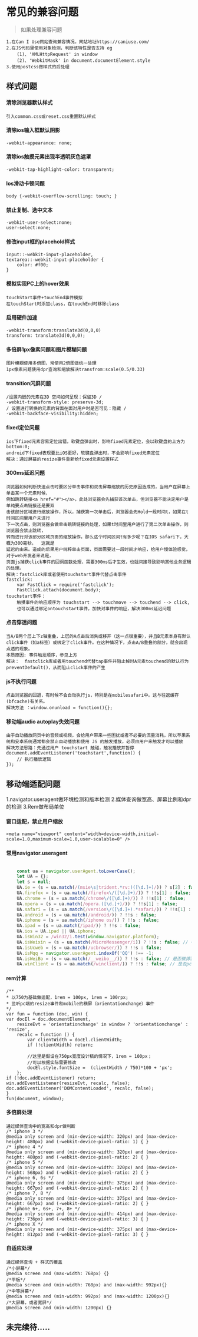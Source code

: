 # 常见的兼容问题

> 如果处理兼容问题

    1.在Can I Use网站查询兼容情况。网站地址https://caniuse.com/
    2.在JS代码里使用对象检测，判断该特性是否支持 eg
        (1)、'XMLHttpRequest' in window
        (2)、'WebkitMask' in document.documentElement.style
    3.使用postcss做样式的后处理

## 样式问题

#### 清除浏览器默认样式

    引入common.css或reset.css重置默认样式

#### 清除ios输入框默认阴影

    -webkit-appearance: none;

#### 清除ios触摸元素出现半透明灰色遮罩

    -webkit-tap-highlight-color: transparent;

#### Ios滑动卡顿问题

    body {-webkit-overflow-scrolling: touch; }

#### 禁止复制、选中文本

    -webkit-user-select:none;
    user-select:none;

#### 修改input框的placehold样式

    input::-webkit-input-placeholder,
    textarea::-webkit-input-placeholder {
        color: #f00;
    }

#### 模拟实现PC上的hover效果

    touchStart事件+touchEnd事件模拟
    在touchStart时添加class，在touchEnd时移除class

#### 启用硬件加速

    -webkit-transform:translate3d(0,0,0)
    transform: translate3d(0,0,0);

#### 多倍屏1px像素问题和图片模糊问题

    图片模糊使用多倍图，常使用2倍图做统一处理
    1px像素问题使用dpr查询和缩放解决transfrom:scale(0.5/0.33)

#### transition闪屏问题

    /设置内嵌的元素在3D 空间如何呈现：保留3D /
    -webkit-transform-style: preserve-3d;
    / 设置进行转换的元素的背面在面对用户时是否可见：隐藏 / 
    -webkit-backface-visibility:hidden;

#### fixed定位问题

    ios下fixed元素容易定位出错，软键盘弹出时，影响fixed元素定位，会以软键盘的上方为bottom:0;  
    android下fixed表现要比iOS更好，软键盘弹出时，不会影响fixed元素定位  
    解决：通过屏幕的resize事件重新给fixed元素设置样式

#### 300ms延迟问题

    浏览器如何判断快速点击时要区分单击事件和双击屏幕缩放的历史原因造成的，当用户在屏幕上单击某一个元素时候，  
    例如跳转链接<a href="#"></a>，此处浏览器会先捕获该次单击，但浏览器不能决定用户是单纯要点击链接还是要双  
    击该部分区域进行缩放操作，所以，捕获第一次单击后，浏览器会先Hold一段时间t，如果在t时间区间里用户未进行  
    下一次点击，则浏览器会做单击跳转链接的处理，如果t时间里用户进行了第二次单击操作，则浏览器会禁止跳转，  
    转而进行对该部分区域页面的缩放操作。那么这个时间区间t有多少呢？在IOS safari下，大概为300毫秒。  这就是  
    延迟的由来。造成的后果用户纯粹单击页面，页面需要过一段时间才响应，给用户慢体验感觉，对于web开发者来说是，  
    页面js捕获click事件的回调函数处理，需要300ms后才生效，也就间接导致影响其他业务逻辑的处理。
    解决：fastclick库或者使用touchstart事件代替点击事件
    fastclick: 
        var FastClick = require('fastclick');
        FastClick.attach(document.body);
    touchstart事件：
        触摸事件的响应顺序为 touchstart --> touchmove --> touchend --> click,
        也可以通过绑定ontouchstart事件，加快对事件的响应，解决300ms延迟问题


#### 点击穿透问题

    当A/B两个层上下z轴重叠，上层的A点击后消失或移开（这一点很重要），并且B元素本身有默认click事件（如a标签）或绑定了click事件。在这种情况下，点击A/B重叠的部分，就会出现点透的现象。
    本质原因: 事件触发顺序，参见上方
    解决：  fastclick库或者用touchend代替tap事件并阻止掉时A元素touchend的默认行为preventDefault()，从而阻止click事件的产生

#### js不执行问题

    点击浏览器的回退，有时候不会自动执行js，特别是在mobilesafari中。这与往返缓存(bfcache)有关系。
    解决方法 ：window.onunload = function(){};

#### 移动端audio autoplay失效问题

    由于自动播放网页中的音频或视频，会给用户带来一些困扰或者不必要的流量消耗，所以苹果系统和安卓系统通常都会禁止自动播放和使用 JS 的触发播放，必须由用户来触发才可以播放
    解决方法思路：先通过用户 touchstart 触碰，触发播放并暂停
    document.addEventListener('touchstart',function() {
        // 执行播放逻辑
    });

## 移动端适配问题

  1.navigator.useragent做环境检测和版本检测
  2.媒体查询做宽高、屏幕比例和dpr的检测
  3.Rem做布局单位

#### 窗口适配，禁止用户缩放

    <meta name="viewport" content="width=device-width,initial-scale=1.0,maximum-scale=1.0,user-scalable=0" />

#### 常用navigator.useragent

```js

    const ua = navigator.userAgent.toLowerCase();
    let UA = {};
    let s = null;
    UA.ie = (s = ua.match(/(msie\s|trident.*rv:)([\d.]+)/)) ? s[2] : false;
    UA.firefox = (s = ua.match(/firefox\/([\d.]+)/)) ? !!s[1] : false;
    UA.chrome = (s = ua.match(/chrome\/([\d.]+)/)) ? !!s[1] : false;
    UA.opera = (s = ua.match(/opera.([\d.]+)/)) ? !!s[1] : false;
    UA.safari = (s = ua.match(/version\/([\d.]+).*safari/)) ? !!s[1] : false;
    UA.android = (s = ua.match(/android/)) ? !!s : false;
    UA.iphone = (s = ua.match(/iphone os/)) ? !!s : false;
    UA.ipad = (s = ua.match(/ipad/)) ? !!s : false;
    UA.ios = UA.ipad || UA.iphone;
    UA.isWin32 = /win32/i.test(window.navigator.platform);
    UA.isWeixin = (s = ua.match(/MicroMessenger/i)) ? !!s : false; // 判断是否是在微信浏览器里面
    UA.isUcweb = (s = ua.match(/ucbrowser/)) ? !!s : false;
    UA.isMqq = navigator.userAgent.indexOf('QQ') !== -1;
    UA.isWeiBo = (s = ua.match(/__weibo__/)) ? !!s : false; // 是否微博浏览器
    UA.winClient = (s = ua.match(/winclient/)) ? !!s : false; // 是否pc客户端

```

#### rem计算

    /**
    * 以750为基础做适配，1rem = 100px, 1rem = 100rpx;
    * 监听pc端的resize事件和mobile的横屏（orientationchange）事件
    */
    var fun = function (doc, win) {
    var docEl = doc.documentElement,
        resizeEvt = 'orientationchange' in window ? 'orientationchange' : 'resize',
        recalc = function () {
            var clientWidth = docEl.clientWidth;
            if (!clientWidth) return;

            //这里是假设在750px宽度设计稿的情况下，1rem = 100px；
            //可以根据实际需要修改
            docEl.style.fontSize =  (clientWidth / 750)*100 + 'px';
        };
    if (!doc.addEventListener) return;
    win.addEventListener(resizeEvt, recalc, false);
    doc.addEventListener('DOMContentLoaded', recalc, false);
    }
    fun(document, window);

#### 多倍屏处理

    通过媒体查询中的宽高和dpr做判断
    /* iphone 3 */
    @media only screen and (min-device-width: 320px) and (max-device-height: 480px) and (-webkit-device-pixel-ratio: 1) { }
    /* iphone 4 */
    @media only screen and (min-device-width: 320px) and (max-device-height: 480px) and (-webkit-device-pixel-ratio: 2) { }
    /* iphone 5 */
    @media only screen and (min-device-width: 320px) and (max-device-height: 568px) and (-webkit-device-pixel-ratio: 2) { }
    /* iphone 6, 6s */
    @media only screen and (min-device-width: 375px) and (max-device-height: 667px) and (-webkit-device-pixel-ratio: 2) { }
    /* iphone 7, 8 */
    @media only screen and (min-device-width: 375px) and (max-device-height: 667px) and (-webkit-device-pixel-ratio: 2) { }
    /* iphone 6+, 6s+, 7+, 8+ */
    @media only screen and (min-device-width: 414px) and (max-device-height: 736px) and (-webkit-device-pixel-ratio: 3) { }
    /* iphone X */
    @media only screen and (min-device-width: 375px) and (max-device-height: 812px) and (-webkit-device-pixel-ratio: 3) { }

#### 自适应处理

    通过媒体查询 + 样式的覆盖
    /*小屏幕*/
    @media screen and (max-width: 768px) {}
    /*平板*/
    @media screen and (min-width: 768px) and (max-width: 992px){}
    /*中等屏幕*/
    @media screen and (min-width: 992px) and (max-width: 1200px){}
    /*大屏幕，或者宽屏*/
    @media screen and (min-width: 1200px) {}

## 未完续待.....